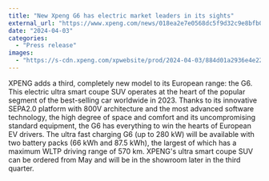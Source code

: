 ```yaml
---
title: "New Xpeng G6 has electric market leaders in its sights"
external_url: "https://www.xpeng.com/news/018ea2e7e0568dc5f9d32c9e8bfb0a52"
date: "2024-04-03"
categories:
  - "Press release"
images:
  - "https://s-cdn.xpeng.com/xpwebsite/prod/2024-04-03/884d01a2936e4e2283c690797a827cd7.jpeg"
---
```


XPENG adds a third, completely new model to its European range: the G6. This electric ultra smart coupe SUV operates at the heart of the popular segment of the best-selling car worldwide in 2023. Thanks to its innovative SEPA2.0 platform with 800V architecture and the most advanced software technology, the high degree of space and comfort and its uncompromising standard equipment, the G6 has everything to win the hearts of European EV drivers. The ultra fast charging G6 (up to 280 kW) will be available with two battery packs (66 kWh and 87.5 kWh), the largest of which has a maximum WLTP driving range of 570 km. XPENG's ultra smart coupe SUV can be ordered from May and will be in the showroom later in the third quarter.